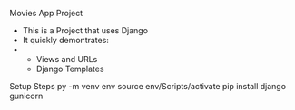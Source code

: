Movies App Project
- This is a Project that uses Django
- It quickly demontrates:
- - Views and URLs
  - Django Templates


Setup Steps
py -m venv env
source env/Scripts/activate
pip install django gunicorn
